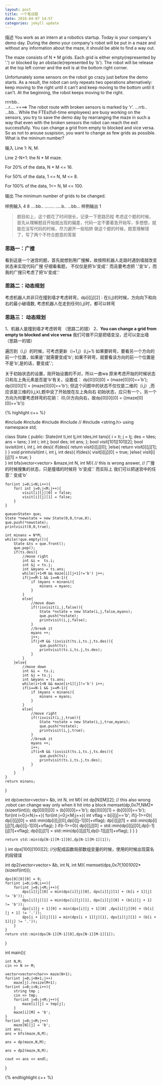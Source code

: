 ```yaml
---
layout: post
title: 一个笔试题
date: 2016-04-07 14:57
categories: jekyll update
---
```


描述
You work as an intern at a robotics startup. Today is your company's demo day. During the demo your company's robot will be put in a maze and without any information about the maze, it should be able to find a way out.

The maze consists of N * M grids. Each grid is either empty(represented by '.') or blocked by an obstacle(represented by 'b'). The robot will be release at the top left corner and the exit is at the bottom right corner.

Unfortunately some sensors on the robot go crazy just before the demo starts. As a result, the robot can only repeats two operations alternatively: keep moving to the right until it can't and keep moving to the bottom until it can't. At the beginning, the robot keeps moving to the right.

rrrrbb..            
...r....     ====> The robot route with broken sensors is marked by 'r'. 
...rrb..
...bb...
While the FTEs(full-time employees) are busy working on the sensors, you try to save the demo day by rearranging the maze in such a way that even with the broken sensors the robot can reach the exit successfully. You can change a grid from empty to blocked and vice versa. So as not to arouse suspision, you want to change as few grids as possible. What is the mininum number?

输入
Line 1: N, M.

Line 2-N+1: the N * M maze.



For 20% of the data, N * M <= 16.

For 50% of the data, 1 <= N, M <= 8.

For 100% of the data, 1<= N, M <= 100.

输出
The minimum number of grids to be changed.

样例输入
4 8
....bb..
........
.....b..
...bb...
样例输出
1

> 题目如上，这个题花了时间很长，记录一下思路历程
> 考虑这个题的时候，首先从理解题目开始就出现的偏差，代码一定不要着急开始写，多想想，就能在没写代码的时候，尽力避开一些陷阱
> 做这个题的时候，题意理解错了，写了两个不符合题意的答案

### 思路一：广搜

看到这是一个迷宫的题，首先就想到用广搜解，故按照机器人走路时遇到墙就改变状态来实现代码广搜
仔细看看题， 不仅仅是把'b'变成'.' 而且要考虑把
'.'变'b'，而我的广搜只考虑了把'b'变成'.'

### 思路二：动态规划

考虑机器人并非只在撞到墙才考虑转弯，dp[i][j][2] : 在(i,j)的时候，方向向下和向右的最小破墙数,
考虑机器人在走到任何(i,j)时，都可以转弯

### 思路三： 动态规划

1、机器人是撞到墙才考虑转弯 （思路二的错）
2、**You can change a grid from empty to blocked and vice versa** 我们可做不只是把墙变没，还可以变出墙 （思路一的错）

遍历到（i,j）的时候，可考虑更新（i+1,j）(i,j+1)
如果要转弯，要看另一个方向的前一个位置，如果是'.'就需要变成'b';
如果不转弯，就要看该方向的前一个位置是不是'b',是的话，要变成'.';

关于初始状态的设置，刚开始设置的不对，所以一直wa
原来考虑开始的时候状态只和左上角元素是否是'b'有关，设置成：
	dp[0][0][0] = (maze[0][0]=='b');
	dp[0][0][1] = (maze[0][0]=='b');
但这个问题中的状态不仅仅是二维的（i,j）,而应该是三维的(i,j,k),题中说了开始放在左上角向右
初始状态，应只有一个，另一个方向为何要考虑转弯的花销：
	(0,0)方向向右，故dp[0][0][0] = ((maze[0][0]=='b'))

{% highlight c++ %}

#include <iostream>
#include <vector>
#include <queue>
#include <string>
// #include <string.h>
using namespace std;

class State
 {
 public:
 	State(int ti,int tj,int tdes,int tans){
 		i = ti;
 		j = tj;
 		des = tdes;
 		ans = tans;
 	}
	 int i;
	 int j;
	 bool des;
	 int ans;
 };
bool visit[101][101][2];
bool isvisit(int i, int j, int des){
	if(des){
		return visit[i][j][0];
	}else{
		return visit[i][j][1];
	}
}
void printvisit(int i, int j, int des){
	if(des){
		visit[i][j][0] = true;
	}else{
		visit[i][j][1] = true;
	}	
}
int bfs(vector<vector<char>> &maze,int N, int M){
	// this is wrong answer, 
	// 广搜的时候搜集的状态，只是撞墙的时候将 'b'变成'.' 而实际上 我们可以把迷宫中的任意'.' 变成'b'

	for(int i=0;i<N;i++){
		for( int j=0;j<M;j++){
			visit[i][j][0] = false;
			visit[i][j][1] = false;
		}
	}

	queue<State> que;
	State *newstate = new State(0,0,true,0);
	que.push(*newstate);
	printvisit(0,0,true);

	int minans = N*M;
	while(!que.empty()){
		State &ts = que.front();
		que.pop();
		if(ts.des){
			//move right
			int &i =  ts.i;
			int &j = ts.j;
			int &myans = ts.ans;
			while(j+1<M && maze[i][j+1]!='b') j++;
			if(j==M-1 && i==N-1){
				if (myans < minans){
					minans = myans;
				}
			}
			else{
				//move down
				if(!isvisit(i,j,false)){
					State *nstate = new State(i,j,false,myans);
					que.push(*nstate);
					printvisit(i,j,false);
				}
				//break it
				myans ++;
				j++;
				if(j<M && !isvisit(ts.i,ts.j,ts.des)){
					que.push(ts);
					printvisit(ts.i,ts.j,ts.des);
				}
			}
		}else{
			//move down
			int &i =  ts.i;
			int &j = ts.j;
			int &myans = ts.ans;
			while(i+1<N && maze[i+1][j]!='b') i++;
			if(i==N-1 && j==M-1){
				if (myans < minans){
					minans = myans;
				}
			}
			else{
				//move right
				if(!isvisit(i,j,true)){
					State *nstate = new State(i,j,true,myans);
					que.push(*nstate);
					printvisit(i,j,true);
				}
				//break it
				myans ++;
				i++;
				if(i<N && !isvisit(ts.i,ts.j,ts.des)){
					que.push(ts);
					printvisit(ts.i,ts.j,ts.des);
				}
			}
		}
	}
	return minans;
}

int dp(vector<vector<char>> &b, int N, int M){
	int dp[N][M][2];
	// this also wrong ,robot can change way only when it hit into a block
	memset(dp,0x7f,N*M*2*(sizeof(int)));
	dp[0][0][0] = (b[0][0]=='b');
	dp[0][0][1] = (b[0][0]=='b');
	for(int i=0;i<N;i++){
		for(int j=0;j<M;j++){
			int vflag = b[i][j]=='b';
			if(j-1>=0){
				dp[i][j][0] = std::min(dp[i][j][0],dp[i][j-1][0]+vflag);
				dp[i][j][1] = std::min(dp[i][j][1],dp[i][j-1][0]+vflag);
			}
			if(i-1>=0){
				dp[i][j][0] = std::min(dp[i][j][0],dp[i-1][j][1]+vflag);
				dp[i][j][1] = std::min(dp[i][j][1],dp[i-1][j][1]+vflag);
			}
		}
	}

	return std::min(dp[N-1][M-1][0],dp[N-1][M-1][1]);
}
int dps[100][100][2]; //分配成函数局部数组变量的时候，使用的时候出现莫名的段错误

int dp2(vector<vector<char>> &b, int N, int M){
    memset(dps,0x7f,100*100*2*(sizeof(int)));

    dps[0][0][0] = 0;
    for(int i=0;i<N;i++){
        for(int j=0;j<M;j++){
            dps[i][j][0] = min(dps[i][j][0], dps[i][j][1] + (b[i + 1][j] != 'b'));
            dps[i][j][1] = min(dps[i][j][1], dps[i][j][0] + (b[i][j + 1] != 'b'));
            dps[i][j + 1][0] = min(dps[i][j + 1][0] ,dps[i][j][0] + (b[i][j + 1] != '.'));
            dps[i + 1][j][1] = min(dps[i + 1][j][1], dps[i][j][1] + (b[i + 1][j] != '.'));
        }
    }
    return std::min(dps[N-1][M-1][0],dps[N-1][M-1][1]);
}

int main(){

	int N,M;
	cin >> N >> M;

	vector<vector<char>> maze(N+1);
	for(int j=0;j<N+1;j++)
		maze[j].resize(M+1);
	for(int i=0;i<N;i++){
		string tmp ;
		cin >> tmp;
		for(int j=0;j<M;j++){
			maze[i][j] = tmp[j];
		}
		maze[i][M] = 'b';
	}
	for(int j=0;j<M;j++)
		maze[N][j] = 'b';
	int ans;
	ans = bfs(maze,N,M);

	ans = dp(maze,N,M);

	ans = dp2(maze,N,M);

	cout << ans << endl;

}

{% endhighlight c++ %}
